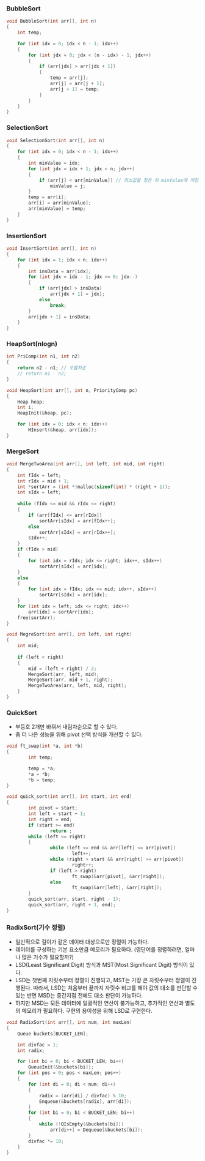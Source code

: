 ### BubbleSort
```c
void BubbleSort(int arr[], int n)
{
	int temp;

	for (int idx = 0; idx < n - 1; idx++)
	{
		for (int jdx = 0; jdx < (n - idx) - 1; jdx++)
		{
			if (arr[jdx] > arr[jdx + 1])
			{
				temp = arr[j];
				arr[j] = arr[j + 1];
				arr[j + 1] = temp;
			}
		}
	}
}
```

### SelectionSort
```c
void SelectionSort(int arr[], int n)
{
	for (int idx = 0; idx < n - 1; idx++)
	{
		int minValue = idx;
		for (int jdx = idx + 1; jdx < n; jdx++)
		{
			if (arr[j] < arr[minValue]) // 최소값을 찾은 뒤 minValue에 저장한다.
				minValue = j;
		}
		temp = arr[i];
		arr[i] = arr[minValue];
		arr[minValue] = temp;
	}
}
```

### InsertionSort
```c
void InsertSort(int arr[], int n)
{
	for (int idx = 1; idx < n; idx++)
	{
		int insData = arr[idx];
		for (int jdx = idx - 1; jdx >= 0; jdx--)
		{
			if (arr[jdx] > insData)
				arr[jdx + 1] = jdx];
			else
				break;
		}
		arr[jdx + 1] = insData;
	}
}
```

### HeapSort(nlogn)
```c
int PriComp(int n1, int n2)
{
	return n2 - n1; // 오름차순
	// return n1 - n2;
}

void HeapSort(int arr[], int n, PriorityComp pc)
{
	Heap heap;
	int i;
	HeapInit(&heap, pc);

	for (int idx = 0; idx < n; idx++)
		HInsert(&heap, arr[idx]);
}
```

### MergeSort
```c
void MergeTwoArea(int arr[], int left, int mid, int right)
{
	int fIdx = left;
	int rIdx = mid + 1;
	int *sortArr = (int *)malloc(sizeof(int) * (right + 1));
	int sIdx = left;
	
	while (fIdx <= mid && rIdx <= right)
	{
		if (arr[fIdx] <= arr[rIdx])
			sortArr[sIdx] = arr[fIdx++];
		else
			sortArr[sIdx] = arr[rIdx++];
		sIdx++;
	}
	if (fIdx > mid)
	{
		for (int idx = rIdx; idx <= right; idx++, sIdx++)
			sortArr[sIdx] = arr[idx];
	}
	else
	{
		for (int idx = fIdx; idx <= mid; idx++, sIdx++)
			sortArr[sIdx] = arr[idx];
	}
	for (int idx = left; idx <= right; idx++)
		arr[idx] = sortArr[idx];
	free(sortArr);
}

void MegreSort(int arr[], int left, int right)
{
	int mid;
	
	if (left < right)
	{
		mid = (left + right) / 2;
		MergeSort(arr, left, mid);
		MergeSort(arr, mid + 1, right);
		MergeTwoArea(arr, left, mid, right);
	}
}
```

### QuickSort
- 부등호 2개만 바꿔서 내림차순으로 할 수 있다.
- 좀 더 나은 성능을 위해 pivot 선택 방식을 개선할 수 있다.
```c
void ft_swap(int *a, int *b)
{
        int temp;

        temp = *a;
        *a = *b;
        *b = temp;
}

void quick_sort(int arr[], int start, int end)
{
        int pivot = start;
        int left = start + 1;
        int right = end;
        if (start >= end)
                return ;
        while (left <= right)
        {
                while (left <= end && arr[left] <= arr[pivot])
                        left++;
                while (right > start && arr[right] >= arr[pivot])
                        right++;
                if (left > right)
                        ft_swap(&arr[pivot], &arr[right]);
                else
                        ft_swap(&arr[left], &arr[right]);
        }
        quick_sort(arr, start, right - 1);
        quick_sort(arr, right + 1, end);
}
```

### RadixSort(기수 정렬)
- 일반적으로 길이가 같은 데이터 대상으로만 정렬이 가능하다.
- 데이터를 구성하는 기본 요소만큼 메모리가 필요하다. (영단어를 정렬하려면, 얼마나 많은 기수가 필요할까?)
- LSD(Least Significant Digit) 방식과 MST(Most Significant Digit) 방식이 있다. 
- LSD는 첫번째 자릿수부터 정렬이 진행되고, MST는 가장 큰 자릿수부터 정렬이 진행된다. 따라서, LSD는 처음부터 끝까지 자릿수 비교를 해야 값의 대소를 판단할 수 있는 반면 MSD는 중간지점 전에도 대소 판단이 가능하다.
- 하지만 MSD는 모든 데이터에 일괄적인 연산이 불가능하고, 추가적인 연산과 별도의 메모리가 필요하다. 구현의 용이성을 위해 LSD로 구현한다. 
```c
void RadixSort(int arr[], int num, int maxLen)
{
	Queue buckets[BUCKET_LEN];

	int divfac = 1;
	int radix;

	for (int bi = 0; bi < BUCKET_LEN; bi++)
		QueueInit(&buckets[bi]);
	for (int pos = 0; pos < maxLen; pos++)
	{
		for (int di = 0; di < num; di++)
		{
			radix = (arr[di] / divfac) % 10;
			Enqueue(&buckets[radix], arr[di]);
		}
		for (int bi = 0; bi < BUCKET_LEN; bi++)
		{
			while (!QIsEmpty(&buckets[bi]))
				arr[di++] = Dequeue[&buckets[bi]);
		}
		divfac *= 10;
	}
}
```
